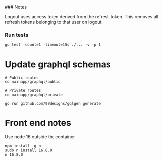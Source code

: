 ### Notes

Logout uses access token derived from the refresh token. This removes all refresh tokens belonging to that user on logout.

### Run tests
```
go test -count=1 -timeout=15s ./... -v -p 1
```

# Update graphql schemas

```
# Public routes
cd mainapp/graphql/public

# Private routes
cd mainapp/graphql/private

go run github.com/99designs/gqlgen generate
```

# Front end notes
Use node 16 outside the container
```
npm install -g n
sudo n install 16.8.0
n 16.8.0
```